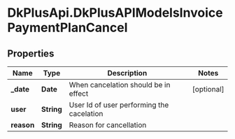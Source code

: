 # DkPlusApi.DkPlusAPIModelsInvoicePaymentPlanCancel

## Properties
Name | Type | Description | Notes
------------ | ------------- | ------------- | -------------
**_date** | **Date** | When cancelation should be in effect | [optional] 
**user** | **String** | User Id of user performing the cacelation | 
**reason** | **String** | Reason for cancellation | 


